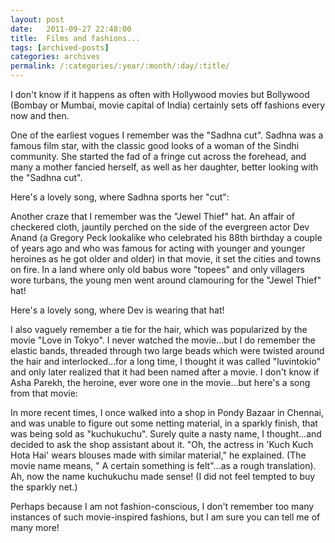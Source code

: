```yaml
---
layout: post
date:	2011-09-27 22:48:00
title:  Films and fashions...
tags: [archived-posts]
categories: archives
permalink: /:categories/:year/:month/:day/:title/
---
```

I don't know if it happens as often with Hollywood movies but Bollywood (Bombay or Mumbai, movie capital of India) certainly sets off fashions every now and then.

One of the earliest vogues I remember was the "Sadhna cut". Sadhna was a famous film star, with the classic good looks of a woman of the Sindhi community. She started the fad of a fringe cut across the forehead, and many a mother fancied herself, as well as her daughter, better looking with the "Sadhna cut".

Here's a lovely song, where Sadhna sports her "cut":

<lj-embed id="801"/>



Another craze that I remember was the "Jewel Thief" hat. An affair of checkered cloth, jauntily perched on the side of the evergreen actor Dev Anand (a Gregory Peck lookalike who celebrated his  88th birthday a couple of years ago and who was famous for acting with younger and younger heroines as he got older and older) in that movie, it set the cities and towns on fire. In a land where only old babus wore "topees" and only villagers wore turbans, the young men went around clamouring for the "Jewel Thief" hat!

Here's a lovely song, where Dev is wearing that hat!

<lj-embed id="802"/>



I also vaguely remember a tie for the hair, which was popularized by the movie "Love in Tokyo". I never watched the movie...but I do remember the elastic bands, threaded through two large beads which were twisted around the hair and interlocked...for a long time, I thought it was called "luvintokio" and only later realized that it had been named after a movie. I don't know if Asha Parekh, the heroine, ever wore one in the movie...but here's a  song from that movie:

<lj-embed id="803"/>


In more recent times, I once walked into a shop in Pondy Bazaar in Chennai, and was unable to figure out some netting material, in  a sparkly finish, that was being sold as "kuchukuchu". Surely quite a nasty name, I thought...and decided to ask the shop assistant about it. "Oh, the actress in 'Kuch Kuch Hota Hai' wears blouses made with similar material," he explained. (The movie name means, " A certain something is felt"...as a rough translation). Ah, now the name kuchukuchu made sense! (I did not feel tempted to buy the sparkly net.)

Perhaps because I am not fashion-conscious, I don't remember too many instances of such movie-inspired fashions, but I am sure you can tell me of many more!
